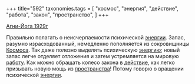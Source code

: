 +++
title="592"
taxonomies.tags = [
 "космос",
 "энергия",
 "действие",
 "работа",
 "закон",
 "пространство",
]
+++

[Агни-Йога 1929г](/agni/1929)

Правильно полагать о неисчерпаемости психической [энергии](/tags/энергия). Запас, разумно израсходованный, немедленно пополняется из сокровищницы [Космоса](/tags/космос). Так даже полезно выделять психическую [энергию](/tags/энергия); новый запас легче отделяет отложения и затем устремляется на мировую [работу](/tags/работа). Как можно обращать колесо закона в [действие](/tags/действие), как легко призывать новую мощь из [пространства](/tags/пространство)! Потому говорю о вращении психической [энергии](/tags/энергия).